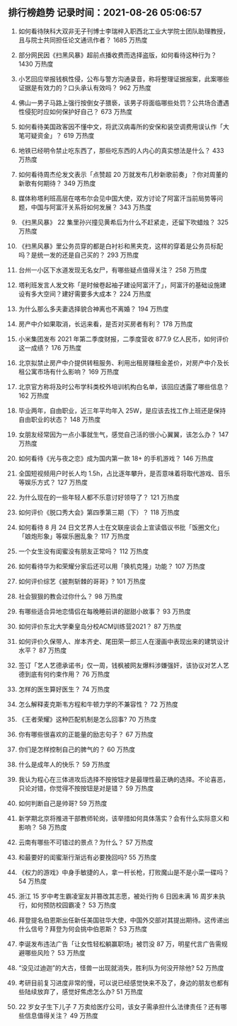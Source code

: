 
## 排行榜趋势 记录时间：2021-08-26 05:06:57
  
  1. 如何看待陕科大双非无子刊博士李瑞梓入职西北工业大学院士团队助理教授，且与院士共同担任论文通讯作者？ 1685 万热度
    
  2. 部分网民因《扫黑风暴》超前点播收费而选择盗版，如何看待这种行为？ 1430 万热度
    
  3. 小艺回应举报钱枫性侵，公布与警方沟通录音，称将整理证据报案，此案哪些证据是有效力的？口头承认有效吗？ 962 万热度
    
  4. 佛山一男子马路上强行按倒女子猥亵，该男子将面临哪些处罚？公共场合遭遇性侵犯时应如何保护好自己？ 673 万热度
    
  5. 如何看待美国政客因不懂中文，将武汉病毒所的安保和装空调费用误认作「大笔可疑资金」？ 619 万热度
    
  6. 地铁已经明令禁止吃东西了，那些吃东西的人内心的真实想法是什么？ 433 万热度
    
  7. 如何看待周杰伦发文表示「点赞超 20 万就发布几秒新歌前奏」？你对周董的新歌有何期待？ 349 万热度
    
  8. 媒体称塔利班高层在喀布尔会见中国大使，双方讨论了阿富汗当前局势等问题，中国与阿富汗关系将如何发展？ 343 万热度
    
  9. 《扫黑风暴》 22  集里孙兴撞见黄希后为什么不赶紧走，还留下吹蜡烛？ 325 万热度
    
  10. 《扫黑风暴》里公务员穿的都是白衬衫和黑夹克，这样的穿着是公务员标配吗？是统一发的还是自己买的？ 293 万热度
    
  11. 台州一小区下水道发现无名女尸，有哪些疑点值得关注？ 258 万热度
    
  12. 塔利班发言人发文称「是时候卷起袖子建设阿富汗了」，阿富汗的基础设施建设有多大空间？建好需要多大成本？ 224 万热度
    
  13. 为什么那么多夫妻选择貌合神离也不离婚？ 194 万热度
    
  14. 房产中介如果取消，长远来看，是否对买房者有利？ 178 万热度
    
  15. 小米集团发布 2021 年第二季度财报，二季度营收 877.9 亿人民币，如何评价这一成绩？ 176 万热度
    
  16. 北京拟禁止房产中介提供转租服务、利用出租房赚租金差价，对房产中介及长租公寓市场有什么影响？ 169 万热度
    
  17. 北京官方称将及时公布学科类校外培训机构白名单，该回应透露了哪些信息？ 162 万热度
    
  18. 毕业两年，自由职业，近三年平均年入 25W，是应该去找工作上班还是保持自由职业的状态？ 148 万热度
    
  19. 女朋友经常因为一点小事就生气，感觉自己活的很小心翼翼，该怎么办？ 147 万热度
    
  20. 如何看待《光与夜之恋》成为国内第一款 18+ 的手机游戏？ 146 万热度
    
  21. 全国短视频用户时长人均 1.5h，占比逐年攀升，是否意味着将取代游戏、音乐等娱乐方式？ 127 万热度
    
  22. 为什么现在的一些年轻人都不乐意讨好领导了？ 121 万热度
    
  23. 如何评价《脱口秀大会》第四季第三期（下）？ 118 万热度
    
  24. 如何看待 8 月 24 日文艺界人士在文联座谈会上宣读倡议书批「饭圈文化」「娘炮形象」等娱乐圈乱象？ 117 万热度
    
  25. 一个女生没有闺蜜没有朋友正常吗？ 112 万热度
    
  26. 如何看待华为和荣耀分家后还可以用「换机克隆」功能？ 107 万热度
    
  27. 如何评价综艺《披荆斩棘的哥哥》? 101 万热度
    
  28. 社会狠狠的教会过你什么？ 98 万热度
    
  29. 有哪些适合异地恋情侣在每晚睡前讲的甜甜小故事？ 93 万热度
    
  30. 如何评价东北大学秦皇岛分校ACM训练营2021？ 87 万热度
    
  31. 如何评价久保带人、岸本齐史、尾田荣一郎三人在漫画中表现出来的建筑设计水平？ 87 万热度
    
  32. 签订「艺人艺德承诺书」仅一周，钱枫被网友爆料涉嫌强奸，该协议对艺人艺德到底有何约束作用？ 76 万热度
    
  33. 怎样的医生算好医生？ 74 万热度
    
  34. 怎么解释麦克斯韦方程和牛顿力学的不兼容性？ 72 万热度
    
  35. 《王者荣耀》这种匹配机制是怎么回事? 70 万热度
    
  36. 你有哪些很喜欢的正能量的励志句子？ 67 万热度
    
  37. 你们是怎样控制自己的脾气的？ 60 万热度
    
  38. 什么是成年人的快乐？ 59 万热度
    
  39. 我认为程心在三体进攻后选择不按按钮才是最理性最正确的选择。不论喜恶，只论对错，你觉得不按按钮是对是错？ 59 万热度
    
  40. 如何判断自己是帅哥? 59 万热度
    
  41. 新学期北京将推进干部教师轮岗，该举措如何具体落实？会有什么实际意义和影响？ 58 万热度
    
  42. 云南有哪些不可错过的景点？为什么？ 57 万热度
    
  43. 和最要好的闺蜜渐行渐远有必要挽回吗? 55 万热度
    
  44. 《权力的游戏》中身手敏捷的人，拿一杆长枪，打败魔山是不是小菜一碟吗？ 54 万热度
    
  45. 浙江 15 岁中考生霸凌室友并篡改其志愿，被处行拘 6 日因未满 16 周岁未执行，如何预防校园霸凌？ 53 万热度
    
  46. 拜登提名伯恩斯出任新任美国驻华大使，中国外交部对其提出期待。这传递出什么信号？拜登为何会挑中伯恩斯？ 53 万热度
    
  47. 李诞发布违法广告「让女性轻松躺赢职场」被罚没 87 万，明星代言广告需规避哪些风险？ 53 万热度
    
  48. “没见过迪迦”的大古，怪兽一出现就消失，胜利队为何没开除他? 52 万热度
    
  49. 考研目前复习进度非常的慢，可以说已经感觉快来不及了，身边的朋友也都有些陆续放弃了，感觉好焦虑怎么办? 51 万热度
    
  50. 22 岁女子生下儿子 7 万卖给医疗公司，该女子需承担什么法律责任？还有哪些信息值得关注？ 49 万热度
    